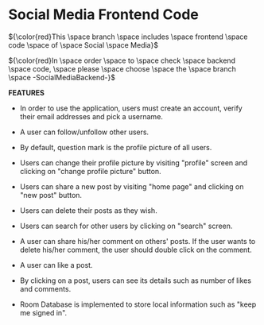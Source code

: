 # Social Media Frontend Code

${\color{red}This \space branch \space includes \space frontend \space code \space of \space Social \space Media}$

${\color{red}In \space order \space to \space check \space backend \space code, \space please \space choose \space the \space branch \space -SocialMediaBackend-}$

**FEATURES**
* In order to use the application, users must create an account, verify their email addresses and pick a username.

* A user can follow/unfollow other users.

* By default, question mark is the profile picture of all users.

* Users can change their profile picture by visiting "profile" screen and clicking on "change profile picture" button.

* Users can share a new post by visiting "home page" and clicking on "new post" button.

* Users can delete their posts as they wish.

* Users can search for other users by clicking on "search" screen.

* A user can share his/her comment on others' posts. If the user wants to delete his/her comment, the user should double click on the comment.

* A user can like a post.

* By clicking on a post, users can see its details such as number of likes and comments.

* Room Database is implemented to store local information such as "keep me signed in".
